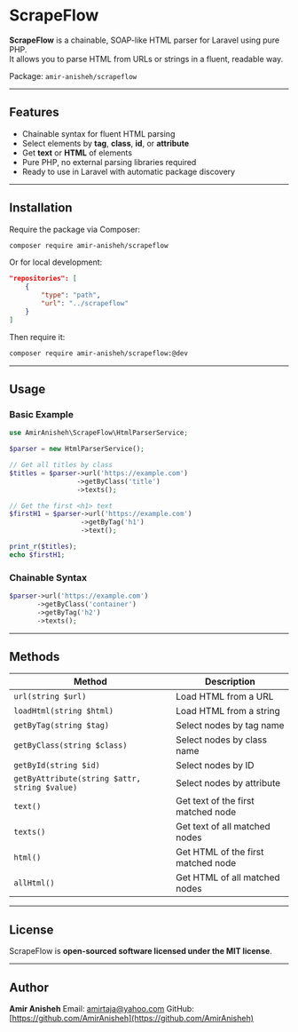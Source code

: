# ScrapeFlow

**ScrapeFlow** is a chainable, SOAP-like HTML parser for Laravel using pure PHP.  
It allows you to parse HTML from URLs or strings in a fluent, readable way.

Package: `amir-anisheh/scrapeflow`

---

## Features

- Chainable syntax for fluent HTML parsing
- Select elements by **tag**, **class**, **id**, or **attribute**
- Get **text** or **HTML** of elements
- Pure PHP, no external parsing libraries required
- Ready to use in Laravel with automatic package discovery

---

## Installation

Require the package via Composer:

```bash
composer require amir-anisheh/scrapeflow
````

Or for local development:

```json
"repositories": [
    {
        "type": "path",
        "url": "../scrapeflow"
    }
]
```

Then require it:

```bash
composer require amir-anisheh/scrapeflow:@dev
```

---

## Usage

### Basic Example

```php
use AmirAnisheh\ScrapeFlow\HtmlParserService;

$parser = new HtmlParserService();

// Get all titles by class
$titles = $parser->url('https://example.com')
                 ->getByClass('title')
                 ->texts();

// Get the first <h1> text
$firstH1 = $parser->url('https://example.com')
                  ->getByTag('h1')
                  ->text();

print_r($titles);
echo $firstH1;
```

### Chainable Syntax

```php
$parser->url('https://example.com')
       ->getByClass('container')
       ->getByTag('h2')
       ->texts();
```

---

## Methods

| Method                                        | Description                        |
| --------------------------------------------- | ---------------------------------- |
| `url(string $url)`                            | Load HTML from a URL               |
| `loadHtml(string $html)`                      | Load HTML from a string            |
| `getByTag(string $tag)`                       | Select nodes by tag name           |
| `getByClass(string $class)`                   | Select nodes by class name         |
| `getById(string $id)`                         | Select nodes by ID                 |
| `getByAttribute(string $attr, string $value)` | Select nodes by attribute          |
| `text()`                                      | Get text of the first matched node |
| `texts()`                                     | Get text of all matched nodes      |
| `html()`                                      | Get HTML of the first matched node |
| `allHtml()`                                   | Get HTML of all matched nodes      |

---

## License

ScrapeFlow is **open-sourced software licensed under the MIT license**.

---

## Author

**Amir Anisheh**
Email: [amirtaja@yahoo.com](mailto:amirtaja@yahoo.com)
GitHub: [https://github.com/AmirAnisheh](https://github.com/AmirAnisheh)

